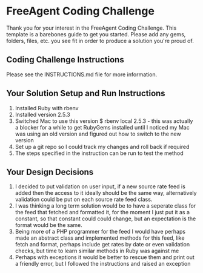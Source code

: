 # FreeAgent Coding Challenge

Thank you for your interest in the FreeAgent Coding Challenge.  This template is a barebones guide to get you started.  Please add any gems, folders, files, etc. you see fit in order to produce a solution you're proud of.

## Coding Challenge Instructions

Please see the INSTRUCTIONS.md file for more information.

## Your Solution Setup and Run Instructions

1. Installed Ruby with rbenv
2. Installed version 2.5.3
3. Switched Mac to use this version $ rbenv local 2.5.3 - this was actually a blocker for a while to get RubyGems installed until I noticed my Mac was using an old version and figured out how to switch to the new version
4. Set up a git repo so I could track my changes and roll back if required
5. The steps specified in the instruction can be run to test the method

## Your Design Decisions
1. I decided to put validation on user input, if a new source rate feed is added then the access to it ideally should be the same way, alternatively validation could be put on each source rate feed class.
2. I was thinking a long term solution would be to have a seperate class for the feed that fetched and formatted it, for the moment I just put it as a constant, so that constant could could change, but an expectation is the format would be the same.
3. Being more of a PHP programmer for the feed I would have perhaps made an abstract class and implemented methods for this feed, like fetch and format, perhaps include get rates by date or even validation checks, but time to learn similar methods in Ruby was against me
4. Perhaps with exceptions it would be better to rescue them and print out a friendly error, but I followed the instructions and raised an exception
